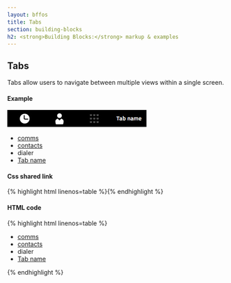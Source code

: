 ```yaml
---
layout: bffos
title: Tabs
section: building-blocks
h2: <strong>Building Blocks:</strong> markup & examples
---
```


## Tabs

Tabs allow users to navigate between multiple views within a single screen. 

<div>
  <h4>Example</h4>
  <section class="example">
    <img src="../images/BB/tabs.jpg" alt="Tabs (Image replacing code)"/>
    <article class="tab frame">
      <!-- if your tabs are at the top, remove class="bottom" -->
      <ul role="tablist" data-items="4" class="bottom">
        <li id="panel1" role="tab">
          <a href="#panel1" class="icon">comms</a>
          <div role="tabpanel"></div>
        </li>
        <li id="panel2" role="tab">
          <a href="#panel2" class="icon">contacts</a>
          <div role="tabpanel"></div>
        </li>
        <li id="panel3" role="tab" aria-disabled="true">
          <a class="icon">dialer</a>
          <div role="tabpanel"></div>
        </li>
        <li id="panel4" role="tab">
          <a href="#panel4">Tab name</a>
          <div role="tabpanel"></div>
        </li>
      </ul>
    </article>
  </section>

  <h4>Css shared link</h4>
  {% highlight html linenos=table %}<link rel="stylesheet" type="text/css" href="shared/style_unstable/tabs.css">{% endhighlight %}

  <h4>HTML code</h4>
  {% highlight html linenos=table %}
<!-- if your tabs are at the top, remove class="bottom" -->
<ul role="tablist" data-items="4" class="bottom">
  <li id="panel1" role="tab">
    <a href="#panel1" class="icon">comms</a>
    <div role="tabpanel"></div>
  </li>
  <li id="panel2" role="tab">
    <a href="#panel2" class="icon">contacts</a>
    <div role="tabpanel"></div>
  </li>
  <li id="panel3" role="tab" aria-disabled="true">
    <a class="icon">dialer</a>
    <div role="tabpanel"></div>
  </li>
  <li id="panel4" role="tab">
    <a href="#panel4">Tab name</a>
    <div role="tabpanel"></div>
  </li>
</ul>{% endhighlight %}
</div>
